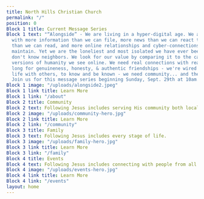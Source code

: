 ```yaml
---
title: North Hills Christian Church
permalink: "/"
position: 0
Block 1 title: Current Message Series
Block 1 text: "“Alongside” - We are living in a hyper-digital age. We are flooded
  with more information than we can file, more news than we can react to, more advertisements
  than we can read, and more online relationships and cyber-connections than we can
  maintain. Yet we are the loneliest and most isolated we have ever been. Neighbors
  don't know neighbors. We look for our value by comparing it to the carefully manicured
  versions of humanity we see online. We need real connections with real people. We
  long for genuineness, honesty, & authentic friendships - we're wired to experience
  life with others, to know and be known - we need community... and the need is urgent.
  Join us for this message series beginning Sunday, Sept. 29th at 10am."
Block 1 image: "/uploads/alongside2.jpeg"
Block 1 link title: Learn More
Block 1 link: "/about"
Block 2 title: Community
Block 2 text: Following Jesus includes serving His community both locally and globally.
Block 2 image: "/uploads/community-hero.jpg"
Block 2 link title: Learn More
Block 2 link: "/community"
Block 3 title: Family
Block 3 text: Following Jesus includes every stage of life.
Block 3 image: "/uploads/family-hero.jpg"
Block 3 link title: Learn More
Block 3 link: "/family"
Block 4 title: Events
Block 4 text: Following Jesus includes connecting with people from all walks of life.
Block 4 image: "/uploads/events-hero.jpg"
Block 4 link title: Learn More
Block 4 link: "/events"
layout: home
---
```



